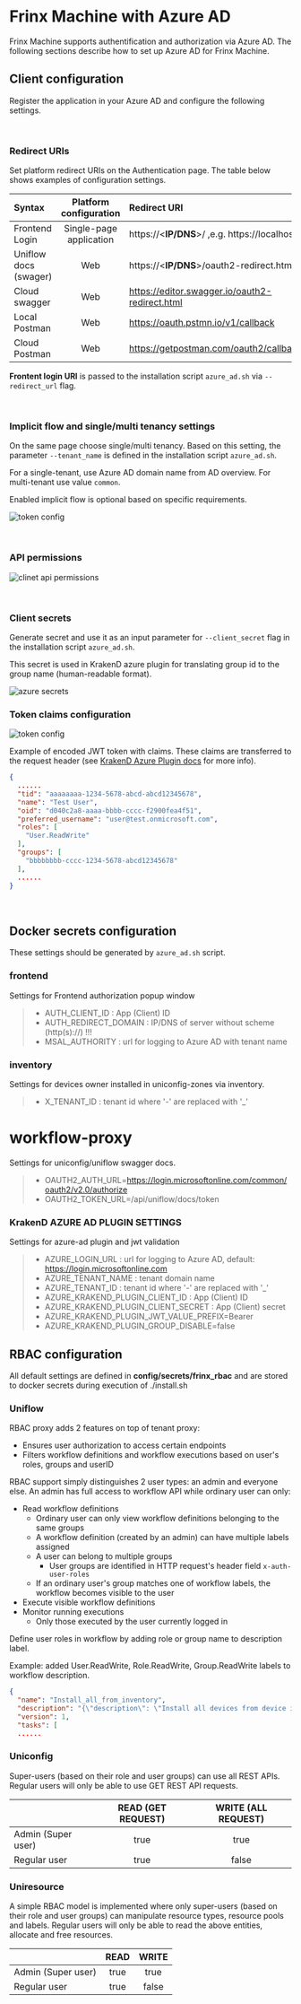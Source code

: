 # Frinx Machine with Azure AD 

Frinx Machine supports authentification and authorization via Azure AD. The following sections describe how to set up Azure AD for Frinx Machine.
## Client configuration
Register the application in your Azure AD and configure the following settings.

<br>

### Redirect URIs

Set platform redirect URIs on the Authentication page. The table below shows examples of configuration settings.

| Syntax                | Platform configuration  | Redirect URI                                    |
| :---                  |    :----:               |          :---                                   |
| Frontend Login        | Single-page application | https://<**IP/DNS**>/ ,e.g. https://localhost/  |
| Uniflow docs (swager) | Web                     | https://<**IP/DNS**>/oauth2-redirect.html       |
| Cloud swagger         | Web                     | https://editor.swagger.io/oauth2-redirect.html  |
| Local Postman         | Web                     | https://oauth.pstmn.io/v1/callback              |
| Cloud Postman         | Web                     | https://getpostman.com/oauth2/callback          |

**Frontent login URI** is passed to the installation script `azure_ad.sh` via `--redirect_url` flag.

<br>

### Implicit flow and single/multi tenancy settings
On the same page choose single/multi tenancy. 
Based on this setting, the parameter `--tenant_name` is defined in the installation script `azure_ad.sh`.

For a single-tenant, use Azure AD domain name from AD overview. For multi-tenant use value `common`. 

Enabled implicit flow is optional based on specific requirements.

![token config](assets/azure_tenant.png "Token claims configuration")

<br>

### API permissions

![clinet api permissions](assets/azure_api_permissions.png)

<br>

### Client secrets

Generate secret and use it as an input parameter for `--client_secret` flag in the installation script `azure_ad.sh`. 

This secret is used in KrakenD azure plugin for translating group id to the group name (human-readable format).

![azure secrets](assets/azure_client_secret.png)


### Token claims configuration

![token config](assets/azure_token_configuration.png "Token claims configuration")

Example of encoded JWT token with claims. These claims are transferred to the request header (see [KrakenD Azure Plugin docs](https://github.com/FRINXio/krakend-azure-plugin) for more info).

``` json
{
  ......
  "tid": "aaaaaaaa-1234-5678-abcd-abcd12345678",
  "name": "Test User",
  "oid": "d040c2a8-aaaa-bbbb-cccc-f2900fea4f51",
  "preferred_username": "user@test.onmicrosoft.com",
  "roles": [
    "User.ReadWrite"
  ],
  "groups": [
    "bbbbbbbb-cccc-1234-5678-abcd12345678"
  ],
  ......
}
```
<br>

## Docker secrets configuration

These settings should be generated by `azure_ad.sh` script. 
### frontend

Settings for Frontend authorization popup window

>   * AUTH_CLIENT_ID : App (Client) ID
>   * AUTH_REDIRECT_DOMAIN : IP/DNS of server without scheme (http(s)://) !!!
>   * MSAL_AUTHORITY : url for logging to Azure AD with tenant name

### inventory

Settings for devices owner installed in uniconfig-zones via inventory.

>   * X_TENANT_ID : tenant id where '-' are replaced with '_' 

# workflow-proxy

Settings for uniconfig/uniflow swagger docs.

>   * OAUTH2_AUTH_URL=https://login.microsoftonline.com/common/oauth2/v2.0/authorize
>   * OAUTH2_TOKEN_URL=/api/uniflow/docs/token

### KrakenD AZURE AD PLUGIN SETTINGS

Settings for azure-ad plugin and jwt validation

>   * AZURE_LOGIN_URL : url for logging to Azure AD, default: https://login.microsoftonline.com
>   * AZURE_TENANT_NAME : tenant domain name
>   * AZURE_TENANT_ID : tenant id where '-' are replaced with '_'
>   * AZURE_KRAKEND_PLUGIN_CLIENT_ID : App (Client) ID
>   * AZURE_KRAKEND_PLUGIN_CLIENT_SECRET : App (Client) secret
>   * AZURE_KRAKEND_PLUGIN_JWT_VALUE_PREFIX=Bearer
>   * AZURE_KRAKEND_PLUGIN_GROUP_DISABLE=false

## RBAC configuration

All default settings are defined in **config/secrets/frinx_rbac** and are stored to docker secrets during execution of ./install.sh

### Uniflow

RBAC proxy adds 2 features on top of tenant proxy:
* Ensures user authorization to access certain endpoints
* Filters workflow definitions and workflow executions based on user's roles, groups and userID

RBAC support simply distinguishes 2 user types: an admin and everyone else.
An admin has full access to workflow API while ordinary user can only:
* Read workflow definitions
  * Ordinary user can only view workflow definitions belonging to the same groups
  * A workflow definition (created by an admin) can have multiple labels assigned
  * A user can belong to multiple groups 
    * User groups are identified in HTTP request's header field `x-auth-user-roles`
  * If an ordinary user's group matches one of workflow labels, the workflow becomes visible to the user
* Execute visible workflow definitions 
* Monitor running executions
  * Only those executed by the user currently logged in

Define user roles in workflow by adding role or group name to description label.

Example: added User.ReadWrite, Role.ReadWrite, Group.ReadWrite labels to workflow description.

``` json
{
  "name": "Install_all_from_inventory",
  "description": "{\"description\": \"Install all devices from device inventory\", \"labels\": [\"User.ReadWrite\", \"Role.ReadWrite\", \"Group.ReadWrite\"]}",
  "version": 1,
  "tasks": [
  ......
```

### Uniconfig

Super-users (based on their role and user groups) can use all REST APIs. 
Regular users will only be able to use GET REST API requests.

|                    | READ (GET REQUEST)   | WRITE (ALL REQUEST)  |
| :---               |    :----:            |  :---:               |
|Admin (Super user)  | true                 | true                 |
|Regular user        | true                 | false                |

### Uniresource

A simple RBAC model is implemented where only super-users (based on their role and user groups) can manipulate resource types, resource pools and labels. Regular users will only be able to read the above entities, allocate and free resources.

|                    | READ          | WRITE  |
| :---               |    :----:     |  :---: |
|Admin (Super user)  | true          | true   |
|Regular user        | true          | false  |
